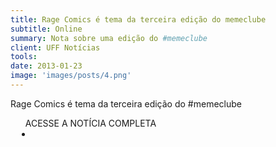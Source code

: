 ```yaml
---
title: Rage Comics é tema da terceira edição do memeclube
subtitle: Online
summary: Nota sobre uma edição do #memeclube
client: UFF Notícias
tools: 
date: 2013-01-23
image: 'images/posts/4.png'
---
```


Rage Comics é tema da terceira edição do #memeclube

<div class="post__share"><ul class="share__list list-reset">ACESSE A NOTÍCIA COMPLETA<li class="share__item" style="margin-left: 10px"><a class="share__link share__facebook" style="background: #fa5657" href="http://www.noticias.uff.br/noticias/2013/01/rage-comics-memeclube.php" 
onclick=window.open(this.href, 'pop-up', 'left=20,top=20,width=500,height=500,toolbar=1,resizable=0'); return false;" title="Link" rel="nofollow"><i class="fa-solid fa-link"></i></a></li></ul></div>
<!-- <div class="gallery-box"><div class="gallery"><img src="/clipping/images/example-1.jpg" loading="lazy" alt="Project"><img src="/clipping/images/example-2.jpg" loading="lazy" alt="Project"></div><em>Gallery / <a href="https://www.freepik.com/" target="_blank">Freepic</a></em></div> -->